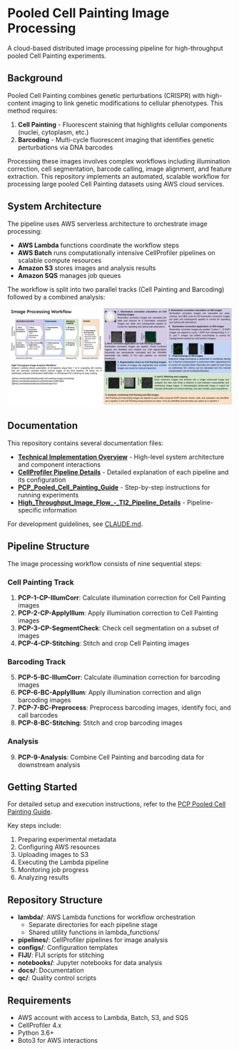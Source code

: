# Pooled Cell Painting Image Processing

A cloud-based distributed image processing pipeline for high-throughput pooled Cell Painting experiments.

## Background

Pooled Cell Painting combines genetic perturbations (CRISPR) with high-content imaging to link genetic modifications to cellular phenotypes. This method requires:

1. **Cell Painting** - Fluorescent staining that highlights cellular components (nuclei, cytoplasm, etc.)
2. **Barcoding** - Multi-cycle fluorescent imaging that identifies genetic perturbations via DNA barcodes

Processing these images involves complex workflows including illumination correction, cell segmentation, barcode calling, image alignment, and feature extraction. This repository implements an automated, scalable workflow for processing large pooled Cell Painting datasets using AWS cloud services.

## System Architecture

The pipeline uses AWS serverless architecture to orchestrate image processing:

- **AWS Lambda** functions coordinate the workflow steps
- **AWS Batch** runs computationally intensive CellProfiler pipelines on scalable compute resources
- **Amazon S3** stores images and analysis results
- **Amazon SQS** manages job queues

The workflow is split into two parallel tracks (Cell Painting and Barcoding) followed by a combined analysis:

![Pooled Cell Painting Workflow Overview](docs/overview.png)

## Documentation

This repository contains several documentation files:

- **[Technical Implementation Overview](docs/Technical_Implementation_Overview.md)** - High-level system architecture and component interactions
- **[CellProfiler Pipeline Details](docs/CellProfiler_Pipeline_Details.md)** - Detailed explanation of each pipeline and its configuration
- **[PCP_Pooled_Cell_Painting_Guide](docs/PCP_Pooled_Cell_Painting_Guide.md)** - Step-by-step instructions for running experiments
- **[High_Throughput_Image_Flow_-_TI2_Pipeline_Details](docs/High_Throughput_Image_Flow_-_TI2_Pipeline_Details.md)** - Pipeline-specific information

For development guidelines, see [CLAUDE.md](CLAUDE.md).

## Pipeline Structure

The image processing workflow consists of nine sequential steps:

### Cell Painting Track
1. **PCP-1-CP-IllumCorr**: Calculate illumination correction for Cell Painting images
2. **PCP-2-CP-ApplyIllum**: Apply illumination correction to Cell Painting images
3. **PCP-3-CP-SegmentCheck**: Check cell segmentation on a subset of images
4. **PCP-4-CP-Stitching**: Stitch and crop Cell Painting images

### Barcoding Track
5. **PCP-5-BC-IllumCorr**: Calculate illumination correction for barcoding images
6. **PCP-6-BC-ApplyIllum**: Apply illumination correction and align barcoding images
7. **PCP-7-BC-Preprocess**: Preprocess barcoding images, identify foci, and call barcodes
8. **PCP-8-BC-Stitching**: Stitch and crop barcoding images

### Analysis
9. **PCP-9-Analysis**: Combine Cell Painting and barcoding data for downstream analysis

## Getting Started

For detailed setup and execution instructions, refer to the [PCP Pooled Cell Painting Guide](docs/PCP%20Pooled%20Cell%20Painting%20Guide.md).

Key steps include:
1. Preparing experimental metadata
2. Configuring AWS resources
3. Uploading images to S3
4. Executing the Lambda pipeline
5. Monitoring job progress
6. Analyzing results

## Repository Structure

- **lambda/**: AWS Lambda functions for workflow orchestration
  - Separate directories for each pipeline stage
  - Shared utility functions in lambda_functions/
- **pipelines/**: CellProfiler pipelines for image analysis
- **configs/**: Configuration templates
- **FIJI/**: FIJI scripts for stitching
- **notebooks/**: Jupyter notebooks for data analysis
- **docs/**: Documentation
- **qc/**: Quality control scripts

## Requirements

- AWS account with access to Lambda, Batch, S3, and SQS
- CellProfiler 4.x
- Python 3.6+
- Boto3 for AWS interactions
